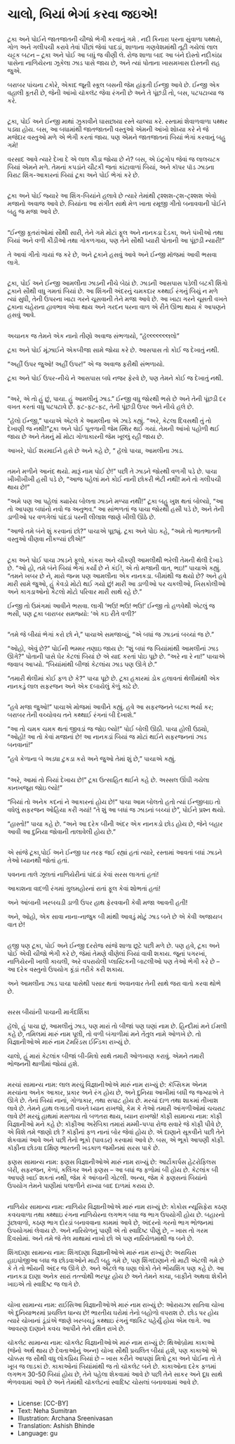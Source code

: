 # ચાલો, બિયાં ભેગાં કરવા જઇએ!

##
ટૂકા અને પોઈને જાતજાતની ચીજો ભેગી કરવાનું ગમે . નદી કિનારા પરના સુંવાળા પથ્થરો, ગોળ અને ગલીપચી કરાવે તેવાં પીંછાં જેવાં પાદડાં, શાળાના ગણવેશમાંથી તૂટી ગયેલાં લાલ ચટ્ટક બટન – ટૂકા અને પોઈ આ બધું જ વીણી લે. રોજ શાળા બાદ આ બંને દોસ્તો નદીકાંઠા પાસેના નાળિયેરના ઝૂકેલા ઝાડ પાસે જાય છે, અને ત્યાં પોતાના ખાસમખાસ દોસ્તની રાહ જુએ.

બરાબર પાંચના ટકોરે, એકાદ જૂની સ્કૂલ બસની જેમ હાંફતી ઈન્જી આવે છે. ઈન્જી એક વહાલી કૂતરી છે, જેની આંખો ચૉકલૅટ જેવા રંગની છે અને તે પૂંછડી તો, બસ, પટપટાવ્યા જ કરે.

##
ટૂકા, પોઈ અને ઈન્જી માથાં ઝુકાવીને ઘાસછાયા રસ્તે ચાલ્યા કરે. રસ્તામાં શેવાળવાળા પથ્થર પડ્યા હોય. બસ, આ બધામાંથી જાતજાતની વસ્તુઓ એમની આંખો શોધ્યા કરે ને જે મજેદાર વસ્તુઓ મળે એ ભેગી કરતાં જાય. પણ એમને જાતજાતનાં બિયાં ભેગાં કરવાનું બહુ ગમે!

વરસાદ આવે ત્યારે દેખા દે એ લાલ કીડા જોયા છે ને? બસ, એ ઇંદ્રગોપ જેવાં જ લાલચટક બિયાં એમને મળે. તેમનાં કપડાંને ચીટકી જતાં કાંટાવાળાં બિયાં, અને કૉપર પૉડ ઝાડના વિરાટ શિંગ-આકારનાં બિયાં ટૂકા અને પોઈ ભેગાં કરે છે.

##
ટૂકા અને પોઈ જ્યારે આ શિંગ-બિયાંને હલાવે છે ત્યારે તેમાંથી ટ્શ્શશ-ટ્શ-ટ્શ્શશ એવો મજાનો અવાજ આવે છે. બિયાંના આ સંગીત સાથે મેળ ખાતા રમૂજી ગીતો બનાવવાની પોઈને બહુ જ મજા આવે છે.

##
“ઈન્જી કૂતરાંઓમાં સૌથી સારી,
તેને ગમે મોટાં ફૂલ અને નાનકડા દેડકા, અને પંખીઓ તથા બિયાં અને વળી કીડીઓ તથા ગોકળગાય, પણ તેને સૌથી પ્યારી પોતાની આ પૂંછડી ન્યારી!”

તે આવાં ગીતો ગાયાં જ કરે છે, અને ટૂકાને હસવું આવે અને ઈન્જી મૉજમાં આવી ભસવા લાગે.

##
ટૂકા, પોઈ અને ઈન્જી આમલીના ઝાડની નીચે બેઠાં છે. ઝાડની આસપાસ પડેલી બટકી શિંગો ટૂકાને સૌથી વધુ ગમતાં બિયાં છે. આ શિંગની અંદરનું ચમકદાર કથ્થઈ રંગનું બિયું ન મળે ત્યાં સુધી, તેની ઉપરના ખાટા ગરને ચૂસવાની તેને મજા આવે છે. આ ખાટા ગરને ચૂસતી વખતે ટૂકાના ચહેરાના હાવભાવ એવા થાય અને ગરદન પરના વાળ એ રીતે ઊભા થાય કે આપણને હસવું આવે.

##
અચાનક જ તેમને એક નાનો તીણો અવાજ સંભળાયો, “હૅલ્લ્લ્લ્લ્લ્લલો”

ટૂકા અને પોઈ મૂંઝાઈને એકબીજા સામે જોયા કરે છે. આસપાસ તો કોઈ જ દેખાતું નથી.

“અહીં ઉપર જુઓ! અહીં ઉપર!” એ જ અવાજ ફરીથી સંભળાયો.

ટૂકા અને પોઈ ઉપર-નીચે ને આસપાસ બધે નજર ફેરવે છે, પણ તેમને કોઈ જ દેખાતું નથી.

##
“અરે, એ તો હું છું, પાચા. હું આમલીનું ઝાડ.” ઈન્જી વધુ જોરથી ભસે છે અને તેની પૂંછડી દર વખત કરતાં વધુ પટપટાવે છે. ફટ-ફટ-ફટ, તેની પૂંછડી ઉપર અને નીચે હલે છે.

“હૅલો ઈન્જી,” પાચાએ એટલે કે આમલીના એ ઝાડે કહ્યું. “અરે, કેટલા દિવસથી તું તો દેખાણી જ નથી!”ટૂકા અને પોઈ પૂતળાની જેમ સ્થિર થઈ ગયાં. તેમની આંખો પહોળી થઈ જાય છે અને તેમનું મોં મોટા ગોળાકારની જેમ ખૂલ્લું રહી જાય છે.

આખરે, પોઈ શરમાઈને હસે છે અને કહે છે, “ હૅલો પાચા, આમલીના ઝાડ.

##
તમને મળીને આનંદ થયો. મારૂં નામ પોઈ છે!” પછી તે ઝાડને જોરથી વળગી પડે છે. પાચા ખીખીખીખી હસી પડે છે, “આજ પહેલાં મને કોઈ નાની છોકરી ભેટી નથી! મને તો ગલીપચી થાય છે!”

“અમે પણ આ પહેલાં ક્યારેય બોલતા ઝાડને મળ્યા નથી!” ટૂકા બહુ ખુશ થતાં બોલ્યો, “આ તો આપણા બધાંનો નવો જ અનુભવ.” આ સાંભળતાં જ પાચા જોરથી હસી પડે છે, અને તેની ડાળીઓ પર વળગેલાં પાંદડાં પરની લીલાશ જાણે ખીલી ઊઠે છે.

“આજે તમે બંને શું કરવાનાં છો?” પાચાએ પૂછ્યું. ટૂકા અને પોઇ કહે, “અમે તો ભાતભાતની વસ્તુઓ વીણવા નીકળ્યાં છીએ!”

##
ટૂકા અને પોઈ પાચા ઝાડને ફૂલો, કાંકરા અને ચીકણી આમલીથી ભરેલી તેમની થેલી દેખાડે છે. “ઓ હો, તમે બંને બિયાં ભેગાં કર્યાં છે ને કંઈ!, એ તો મજાની વાત, ભઇ!” પાચાએ કહ્યું. “તમને ખબર છે ને, મારો જન્મ પણ આમલીના એક નાનકડા. બીમાંથી જ થયો છે? અને હવે મારી સામે જુઓ, હું કેવડો મોટો થઈ ગયો છું! મારી આ ડાળીઓ પર ચકલીઓ, ખિસકોલીઓ અને કાગડાઓનો કેટલો મોટો પરિવાર મારી સાથે રહે છે.”

ઈન્જી તો ઉમંગમાં આવીને ભસવા. લાગી ‘ભઉ! ભઉ! ભઉ!’ ઈન્જી તો હળવેથી એટલું જ ભસી, પણ ટૂકા બારાબર સમજ્યો: ‘એ કઇ રીતે વળી?’

##
“તમે જે બીયાં ભેગાં કરો છો ને,” પાચાએ સમજાવ્યું, “એ બધાં જ ઝાડનાં બચ્ચાં જ છે.”

“ઓહો, એવું છે?” પોઈની ભમ્મર તણાઇ જાય છે: “શું બધાં જ બિયાંમાંથી આમલીનાં ઝાડ ઊગે?” પોતાની પાસે ઘેર કેટલાં બિયાં છે એ યાદ કરતાં પોઇ પૂછે છે. “અરે ના રે ના!” પાચાએ જવાબ આપ્યો. “બિયાંમાંથી બીજાં કેટલાંય ઝાડ પણ ઊગે છે.”

“તમારી થેલીમાં કોઈ ફળ છે કે?” પાચા પૂછે છે. ટૂકા હકારમાં ડોક હલાવતાં થેલીમાંથી એક નાનકડું લાલ સફરજન અને એક દબાયેલું કેળું કાઢે છે.

##
“હવે મજા જુઓ!” પાચાએ મોજમાં આવીને કહ્યું. હવે આ સફરજનને બટકા ભર્યા કર; બરાબર તેની વચ્ચોવચ તને કથ્થાઈ રંગનાં બી દેખાશે.”

“આ તો ચમક ચમક થતાં જીવડાં જ જોઇ લ્યો!” પોઈ બોલી ઊઠી.
પાચા હોલી ઉઠ્યો, “ઓહો! આ તો કેવાં મજાનાં છે! આ નાનકડાં બિયાં જ મોટાં થઈને સફરજનનાં ઝાડ બનવાનાં!”

“હવે કેળાના બે અડધા ટુકડા કરો અને જુઓ તેમાં શું છે,” પાચાએ કહ્યું.

##
“અરે, આમાં તો બિયાં દેખાય છે!” ટૂકા ઉત્સાહિત થઈને કહે છે. અસ્સલ ઊંઘી ગયેલા કાનખજૂરા જોઇ લ્યો!”

“બિયાં તો અનેક કદનાં ને આકારનાં હોય છે!” પાચા આમ બોલતો હતો ત્યાં ઈન્જીબાઇ તો વધેલું સફરજન ઓહિયા કરી ગયાં! “તે શું આ બધાં જ ઝાડનાં બચ્ચાં છે”, પોઈને પ્રશ્ન થયો.

“હાસ્તો!” પાચા કહે છે. “અને આ દરેક બીની અંદર એક નાનકડો છોડ હોય છે, જેને બહાર આવી આ દુનિયા જોવાની તાલાવેલી હોય છે.”

##
એ સાંજે ટૂકા,પોઈ અને ઈન્જી ઘર તરફ જઈ રહ્યાં હતાં ત્યારે, રસ્તામાં આવતાં બધાં ઝાડને તેઓ ધ્યાનથી જોતાં હતાં.

પવનના તાલે ઝૂલતાં નાળિયેરીનાં પાંદડાં કેવાં સરસ લાગતાં હતાં!

આકાશના વાદળી રંગમાં ગુલમહોરનાં રાતાં ફૂલ કેવાં શોભતાં હતાં!

અને આંબાની ખરબચડી ડાળી ઉપર હાથ ફેરવવાની કેવી મજા આવતી હતી!

અને, ઓહો, એક સાવા નાના-નાજુક બી માંથી આવડું મોટું ઝાડ બને છે એ કેવી અજાયબ વાત છે!

##
હજી પણ ટૂકા, પોઈ અને ઈન્જી દરરોજ સાંજે શાળા છૂટે પછી મળે છે. પણ હવે, ટૂકા અને પોઈ એવી ચીજો ભેગી કરે છે, જેમાં તેમણે વીણેલાં બિયાં વાવી શકાય. જૂનાં પગરખાં, નાળિયેરની ખાલી કાચલી, અરે વપરાયેલી પ્લાસ્ટિકની બાટલીઓ પણ તેઓ ભેગી કરે છે – આ દરેક વસ્તુનો ઉપયોગ કૂંડાં તરીકે કરી શકાય.

અને આમલીના ઝાડ પાચા પાસેથી પસાર થતાં અવાનવાર તેની સાથે જરા વાતો કરવા થોભે છે.

##
સરસ બીયાંની પાચાની માર્ગદર્શિકા

હૅલો, હું પાચા છું, આમલીનું ઝાડ, પણ મારાં તો બીજાં પણ ઘણાં નામ છે. હિન્દીમાં મને ઈમલી કહે છે, તમિલમાં મારું નામ પૂલી, તો વળી બંગાળીમાં મને તેંતુલ નામે ઓળખે છે. તો વિજ્ઞાનીઓએ મારું નામ ટૅમરિંડસ ઈન્ડિકા રાખ્યું છે.

ચાલો, હું મારાં કેટલાંક બીજાં બી-મિત્રો સાથે તમારી ઓળખાણ કરાવું. એમને તમારી ભોજનની થાળીમાં જોયાં હશે.

##
મરચાં
સામાન્ય નામ: લાલ મરચું
વિજ્ઞાનીઓએ મારું નામ રાખ્યું છે: કૅપ્સિકમ એનમ
મરચાંના અનેક આકાર, પ્રકાર અને રંગ હોય છે, અને દુનિયા આખીમાં બધી જ જગ્યાએ તે ઊગે છે. તેનાં બિયાં નાનાં, ગોળાકાર, તથા સપાટ હોય છે. મરચાં દાળ તથા શાકમાં તીખાશ લાવે છે. તેમને હાથ લગાડતી વખતે ધ્યાન રાખજો, કેમ કે તેઓ તમારી આંગળીઓમાં ચચરાટ લાવે છે! મરચું હાથમાં મસળાય તો બળતરા થાય, ધ્યાન રાખજો!
કૉફી
સામાન્ય નામ: કૉફી
વિજ્ઞાનીઓ મને કહે છે: કૉફીઆ અરેબિકા
તમારાં મમ્મી-પપ્પા રોજ સવારે જે કૉફી પીવે છે, એ વિશે તમે જાણો છો ? કૉફીનાં ફળ નાનાં બોર જેવાં હોય છે. એ દાણાને સૂકવીને પછી તેને શેકવામાં આવે અને પછી તેનો ભૂકો (પાવડર) કરવામાં આવે છે. બસ, એ ભૂકો આપણી કૉફી. કૉફીના છોડવા દક્ષિણ ભારતની ખડકાળ જમીનમાં સરસ પાકે છે.

ફણસ
સામાન્ય નામ: ફણસ
વિજ્ઞાનીઓએ મારું નામ રાખ્યું છે: આર્ટોકાર્પસ હેટરોફિલસ
બૅરી, સફરજન, કેળાં, કલિંગર અને ફણસ – આ બધાં જ ફળોમાં બી હોય છે. કેટલાંક બી આપણે ખાઈ શકતાં નથી, જેમ કે આંબાની ગોટલી. અન્ય, જેમ કે ફણસનાં બિયાંનો ઉપયોગ તેમને પાણીમાં પલાળીને રાખ્યા બાદ દાળમાં કરાય છે.

##
નાળિયેર
સામાન્ય નામ: નાળિયેર
વિજ્ઞાનીઓએ મારું નામ રાખ્યું છે: કોકોસ ન્યૂસિફેરા
કઠણ કવચવાળા તથા ક્થ્થાઇ રંગના નાળિયેરના લગભગ બધા જ ભાગ ઉપયોગી હોય છે. બહારનો રૂંછાવાળો, કઠણ ભાગ દોરડાં બનાવવાના કામમાં આવે છે, અંદરનો ગરનો ભાગ ભોજનમાં ઉપયોગમાં લેવાય છે. અને નારિયેળનું પાણી એ તો સ્વાદિષ્ટ પીણું છે, – ખાસ તો ગરમ દિવસોમાં. અને તમે જે તેલ માથામાં નાખો છો એ પણ નારિયેળમાંથી જ બને છે.

શિંગદાણા
સામાન્ય નામ: શિંગદાણા
વિજ્ઞાનીઓએ મારું નામ રાખ્યું છે: અરાચિસ હાઇપોજીઆ
બધા જ છોડવાઓને માટી બહુ ગમે છે, પણ શિંગદાણાને તો માટી એટલી ગમે છે કે તે તો ભોંયની અંદર જ ઊગે છે. અને એટલે જ ઘણા લોકો તેને ભોંયશિંગ પણ કહે છે. આ નાનકડા દાણા અનેક સારાં તત્ત્વોથી ભરપૂર હોય છે અને તેમને કાચા, બાફીને અથવા શેકીને ખાઇએ તો સ્વાદિષ્ટ જ લાગે છે.

##
ચોખા
સામાન્ય નામ: રાઈસિઆ
વિજ્ઞાનીઓએ મારું નામ રાખ્યું છે: ઓરાયઝા સાતિવા
ચોખા એ દુનિયાભરમાં પ્રચલિત ધાન્ય છે! ભારતીય ઘરોમાં તેનો બહોળો વપરાશ છે. છોડ પર હોય ત્યારે ચોખાનાં ડૂંડાંએ જાણે ખરબચડું કથ્થાઇ રંગનું જાકિટ પહેર્યું હોય એમ લાગે. આ આવરણ દાણાને કવચ આપીને તેને રક્ષિત રાખે છે.

ચૉકલેટ
સામાન્ય નામ: ચૉકલેટ
વિજ્ઞાનીઓએ મારું નામ રાખ્યું છે: થિઓબ્રોમા કાકાઓ (જેનો અર્થ થાય છે દેવતાઓનું અન્ન)
ચોખા સૌથી પ્રચલિત બીયાં હશે, પણ કાકાઓ એ ચોક્કસ જ સૌથી વધુ લોકપ્રિય બિયાં છે – ખાસ કરીને આપણાં મિત્રો ટૂકા અને પોઈના તો તે ખૂબ જ લાડકાં છે. કાકાઓનાં બિયાંમાંથી જ તો ચૉકલેટ બને છે. કાકાઓના દરેક ફળમાં લગભગ 30-50 બિયાં હોય છે, તેને પહેલા શેકવામાં આવે છે પછી તેને સાકર અને દૂધ સાથે ભેળવવામાં આવે છે અને તેમાંથી ચૉકલેટનાં સ્વાદિષ્ટ ચોસલાં બનાવવામાં આવે છે.

##
* License: [CC-BY]
* Text: Neha Sumitran
* Illustration: Archana Sreenivasan
* Translation: Ashish Bhinde
* Language: gu

